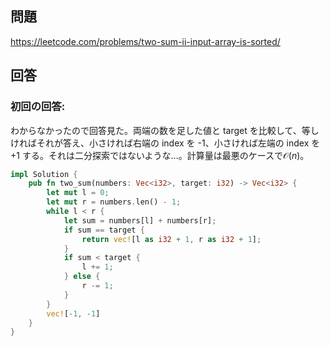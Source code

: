 ## 問題

https://leetcode.com/problems/two-sum-ii-input-array-is-sorted/

## 回答

### 初回の回答:

わからなかったので回答見た。両端の数を足した値と target を比較して、等しければそれが答え、小さければ右端の index を -1、小さければ左端の index を +1 する。それは二分探索ではないような…。計算量は最悪のケースで$\mathcal{O}(n)$。

```rust
impl Solution {
    pub fn two_sum(numbers: Vec<i32>, target: i32) -> Vec<i32> {
        let mut l = 0;
        let mut r = numbers.len() - 1;
        while l < r {
            let sum = numbers[l] + numbers[r];
            if sum == target {
                return vec![l as i32 + 1, r as i32 + 1];
            }
            if sum < target {
                l += 1;
            } else {
                r -= 1;
            }
        }
        vec![-1, -1]
    }
}
```
